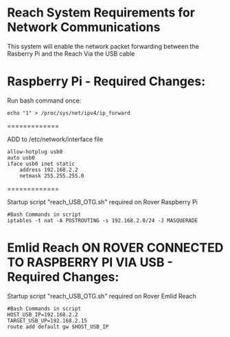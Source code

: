 Reach System Requirements for Network Communications
=============================================================================================================
This system will enable the network packet forwarding between the Rasberry Pi and the Reach Via the USB cable


Raspberry Pi - Required Changes:
================================

Run bash command once:

    echo "1" > /proc/sys/net/ipv4/ip_forward

=============

ADD to /etc/network/interface file

    allow-hotplug usb0
    auto usb0
    iface usb0 inet static
        address 192.168.2.2
        netmask 255.255.255.0


=============

Startup script "reach_USB_OTG.sh" required on Rover Raspberry Pi

    #Bash Commands in script
    iptables -t nat -A POSTROUTING -s 192.168.2.0/24 -J MASQUERADE


Emlid Reach ON ROVER CONNECTED TO RASPBERRY PI VIA USB - Required Changes:
================================

Startup script "reach_USB_OTG.sh" required on Rover Emlid Reach

    #Bash Commands in script
    HOST_USB_IP=192.168.2.2
    TARGET_USB_UP=192.168.2.15
    route add default gw $HOST_USB_IP




